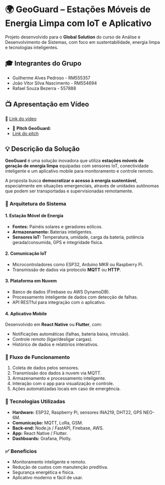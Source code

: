 # 🌍 GeoGuard – Estações Móveis de Energia Limpa com IoT e Aplicativo

Projeto desenvolvido para o **Global Solution** do curso de Análise e Desenvolvimento de Sistemas, com foco em sustentabilidade, energia limpa e tecnologias inteligentes.

## 🎓 Integrantes do Grupo
-  Guilherme Alves Pedroso - RM555357
-  João Vitor Silva Nascimento - RM554694
-  Rafael Souza Bezerra - 557888

## 📺 Apresentação em Vídeo
🔗 [Link do vídeo](https://youtu.be/408Xq1-1JX0?si=t7eCaQsjHk-0gKn9)

- 🎥 **Pitch GeoGuard:**
-   [Link do pitch](https://youtu.be/P2tlEBYjZfE) 

## 💡 Descrição da Solução

**GeoGuard** é uma solução inovadora que utiliza **estações móveis de geração de energia limpa** equipadas com sensores IoT, conectividade inteligente e um aplicativo mobile para monitoramento e controle remoto.

A proposta busca **democratizar o acesso à energia sustentável**, especialmente em situações emergenciais, através de unidades autônomas que podem ser transportadas e supervisionadas remotamente.

### 🔧 Arquitetura do Sistema

#### 1. Estação Móvel de Energia
- **Fontes:** Painéis solares e geradores eólicos.
- **Armazenamento:** Baterias inteligentes.
- **Sensores IoT:** Temperatura, umidade, carga da bateria, potência gerada/consumida, GPS e integridade física.

#### 2. Comunicação IoT
- Microcontroladores como ESP32, Arduino MKR ou Raspberry Pi.
- Transmissão de dados via protocolo **MQTT** ou **HTTP**.

#### 3. Plataforma em Nuvem
- Banco de dados (Firebase ou AWS DynamoDB).
- Processamento inteligente de dados com detecção de falhas.
- API RESTful para integração com o aplicativo.

#### 4. Aplicativo Mobile
Desenvolvido em **React Native** ou **Flutter**, com:
- Notificações automáticas (falhas, bateria baixa, intrusão).
- Controle remoto (ligar/desligar cargas).
- Histórico de dados e relatórios interativos.

### 🔄 Fluxo de Funcionamento
1. Coleta de dados pelos sensores.
2. Transmissão dos dados à nuvem via MQTT.
3. Armazenamento e processamento inteligente.
4. Interação com o app para visualização e controle.
5. Ações automatizadas locais em caso de emergência.

### 🧠 Tecnologias Utilizadas
- **Hardware:** ESP32, Raspberry Pi, sensores INA219, DHT22, GPS NEO-6M.
- **Comunicação:** MQTT, LoRa, GSM.
- **Back-end:** Node.js / FastAPI, Firebase, AWS.
- **App:** React Native / Flutter.
- **Dashboards:** Grafana, Plotly.

### ✅ Benefícios
- Monitoramento inteligente e remoto.
- Redução de custos com manutenção preditiva.
- Segurança energética e física.
- Aplicativo moderno e fácil de usar.
